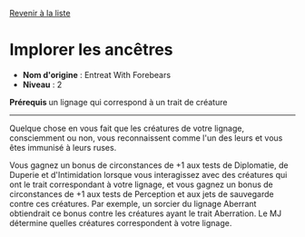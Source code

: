 [Revenir à la liste](..)

# Implorer les ancêtres

 * **Nom d'origine** : Entreat With Forebears
 * **Niveau** : 2


<p><strong>Prérequis </strong>un lignage qui correspond à un trait de créature</p>
<hr>
<p>Quelque chose en vous fait que les créatures de votre lignage, consciemment ou non, vous reconnaissent comme l'un des leurs et vous
êtes immunisé à leurs ruses.</p>
<p>Vous gagnez un bonus de circonstances de +1 aux tests de Diplomatie, de Duperie et d'Intimidation lorsque vous interagissez avec des créatures qui ont le trait correspondant à votre lignage, et vous gagnez un bonus de circonstances de +1 aux tests de Perception et aux
jets de sauvegarde contre ces créatures. Par exemple, un sorcier du lignage Aberrant obtiendrait ce bonus contre les créatures ayant le trait Aberration. Le MJ détermine quelles créatures correspondent à votre lignage.</p>